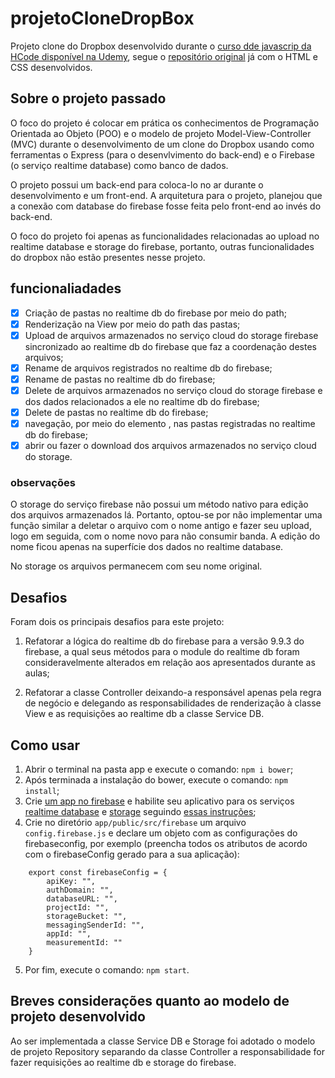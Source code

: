 # projetoCloneDropBox

Projeto clone do Dropbox desenvolvido durante o [curso dde javascrip da HCode disponível na Udemy](https://www.udemy.com/course/javascript-curso-completo/), segue o [repositório original](https://github.com/hcodebr/curso-javascript-projeto-dropbox-clone) já com o HTML e CSS desenvolvidos.

## Sobre o projeto passado

O foco do projeto é colocar em prática os conhecimentos de Programação Orientada ao Objeto (POO) e o modelo de projeto Model-View-Controller (MVC) durante o desenvolvimento de um clone do Dropbox usando como ferramentas o Express (para o desenvlvimento do back-end) e o Firebase (o serviço realtime database) como banco de dados.

O projeto possui um back-end para coloca-lo no ar durante o desenvolvimento e um front-end. A arquitetura para o projeto, planejou que a conexão com database do firebase fosse feita pelo front-end ao invés do back-end.

O foco do projeto foi apenas as funcionalidades relacionadas ao upload no realtime database e storage do firebase, portanto, outras funcionalidades do dropbox não estão presentes nesse projeto.

## funcionaliadades

- [x] Criação de pastas no realtime db do firebase por meio do path;
- [x] Renderização na View por meio do path das pastas;
- [x] Upload de arquivos armazenados no serviço cloud do storage firebase sincronizado ao realtime db do firebase que faz a coordenação destes arquivos;
- [x] Rename de arquivos registrados no realtime db do firebase;
- [x] Rename de pastas no realtime db do firebase;
- [x] Delete de arquivos armazenados no serviço cloud do storage firebase e dos dados relacionados a ele no realtime db do firebase;
- [x] Delete de pastas no realtime db do firebase;
- [x] navegação, por meio do elemento <a>, nas pastas registradas no realtime db do firebase;
- [x] abrir ou fazer o download dos arquivos armazenados no serviço cloud do storage.

### observações

O storage do serviço firebase não possui um método nativo para edição dos arquivos armazenados lá. Portanto, optou-se por não implementar uma função similar a deletar o arquivo com o nome antigo e fazer seu upload, logo em seguida, com o nome novo para não consumir banda. A edição do nome ficou apenas na superfície dos dados no realtime database.

No storage os arquivos permanecem com seu nome original.

## Desafios

Foram dois os principais desafios para este projeto:

1. Refatorar a lógica do realtime db do firebase para a versão 9.9.3 do firebase, a qual seus métodos para o module do realtime db foram consideravelmente alterados em relação aos apresentados durante as aulas;

2. Refatorar a classe Controller deixando-a responsável apenas pela regra de negócio e delegando as responsabilidades de renderização à classe View e as requisições ao realtime db a classe Service DB.

## Como usar

1. Abrir o terminal na pasta app e execute o comando: `npm i bower`;
2. Após terminada a instalação do bower, execute o comando: `npm install`;
3. Crie [um app no firebase](https://firebase.google.com/) e habilite seu aplicativo para os serviços [realtime database](https://firebase.google.com/docs/database/web/start) e [storage](https://firebase.google.com/docs/storage/web/start) seguindo [essas instruções](https://firebase.google.com/docs/storage/web/start);
4. Crie no diretório `app/public/src/firebase` um arquivo `config.firebase.js` e declare um objeto com as configurações do firebaseconfig, por exemplo (preencha todos os atributos de acordo com o firebaseConfig gerado para a sua aplicação):
```
    export const firebaseConfig = {
        apiKey: "",
        authDomain: "",
        databaseURL: "",
        projectId: "",
        storageBucket: "",
        messagingSenderId: "",
        appId: "",
        measurementId: ""
    }
```
5. Por fim, execute o comando: `npm start`.

## Breves considerações quanto ao modelo de projeto desenvolvido

Ao ser implementada a classe Service DB e Storage foi adotado o modelo de projeto Repository separando da classe Controller a responsabilidade for fazer requisições ao realtime db e storage do firebase.
